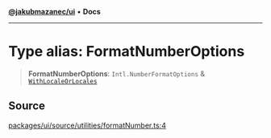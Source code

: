 [**@jakubmazanec/ui**](../README.md) • **Docs**

---

# Type alias: FormatNumberOptions

> **FormatNumberOptions**: `Intl.NumberFormatOptions` &
> [`WithLocaleOrLocales`](WithLocaleOrLocales.md)

## Source

[packages/ui/source/utilities/formatNumber.ts:4](https://github.com/jakubmazanec/tools/blob/ff982fbbc1a4d22edeaae8b283ad7d8de4b15bd8/packages/ui/source/utilities/formatNumber.ts#L4)
